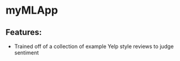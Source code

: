 # myMLApp
## Features:
- Trained off of a collection of example Yelp style reviews to judge sentiment

